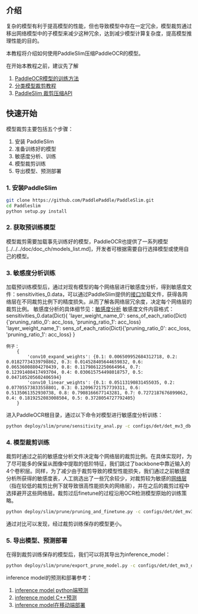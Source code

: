 
## 介绍

复杂的模型有利于提高模型的性能，但也导致模型中存在一定冗余，模型裁剪通过移出网络模型中的子模型来减少这种冗余，达到减少模型计算复杂度，提高模型推理性能的目的。

本教程将介绍如何使用PaddleSlim压缩PaddleOCR的模型。

在开始本教程之前，建议先了解
1. [PaddleOCR模型的训练方法](../../../doc/doc_ch/quickstart.md)
2. [分类模型裁剪教程](https://paddlepaddle.github.io/PaddleSlim/tutorials/pruning_tutorial/)
3. [PaddleSlim 裁剪压缩API](https://paddlepaddle.github.io/PaddleSlim/api/prune_api/)


## 快速开始

模型裁剪主要包括五个步骤：
1. 安装 PaddleSlim
2. 准备训练好的模型
3. 敏感度分析、训练
4. 模型裁剪训练
5. 导出模型、预测部署

### 1. 安装PaddleSlim

```bash
git clone https://github.com/PaddlePaddle/PaddleSlim.git
cd Paddleslim
python setup.py install
```

### 2. 获取预训练模型
模型裁剪需要加载事先训练好的模型，PaddleOCR也提供了一系列模型[../../../doc/doc_ch/models_list.md]，开发者可根据需要自行选择模型或使用自己的模型。

### 3. 敏感度分析训练

加载预训练模型后，通过对现有模型的每个网络层进行敏感度分析，得到敏感度文件：sensitivities_0.data，可以通过PaddleSlim提供的[接口](https://github.com/PaddlePaddle/PaddleSlim/blob/develop/paddleslim/prune/sensitive.py#L221)加载文件，获得各网络层在不同裁剪比例下的精度损失。从而了解各网络层冗余度，决定每个网络层的裁剪比例。
敏感度分析的具体细节见：[敏感度分析](https://github.com/PaddlePaddle/PaddleSlim/blob/develop/docs/zh_cn/tutorials/image_classification_sensitivity_analysis_tutorial.md)
敏感度文件内容格式：
    sensitivities_0.data(Dict){
            'layer_weight_name_0': sens_of_each_ratio(Dict){'pruning_ratio_0': acc_loss, 'pruning_ratio_1': acc_loss}
            'layer_weight_name_1': sens_of_each_ratio(Dict){'pruning_ratio_0': acc_loss, 'pruning_ratio_1': acc_loss}
        }

    例子：
        {
            'conv10_expand_weights': {0.1: 0.006509952684312718, 0.2: 0.01827734339798862, 0.3: 0.014528405644659832, 0.6: 0.06536008804270439, 0.8: 0.11798612250664964, 0.7: 0.12391408417493704, 0.4: 0.030615754498018757, 0.5: 0.047105205602406594}
            'conv10_linear_weights': {0.1: 0.05113190831455035, 0.2: 0.07705573833558801, 0.3: 0.12096721757739311, 0.6: 0.5135061352930738, 0.8: 0.7908166677143281, 0.7: 0.7272187676899062, 0.4: 0.1819252083008504, 0.5: 0.3728054727792405}
        }

进入PaddleOCR根目录，通过以下命令对模型进行敏感度分析训练：
```bash
python deploy/slim/prune/sensitivity_anal.py -c configs/det/det_mv3_db.yml -o Global.pretrain_weights="your trained model" Global.test_batch_size_per_card=1
```

### 4. 模型裁剪训练
裁剪时通过之前的敏感度分析文件决定每个网络层的裁剪比例。在具体实现时，为了尽可能多的保留从图像中提取的低阶特征，我们跳过了backbone中靠近输入的4个卷积层。同样，为了减少由于裁剪导致的模型性能损失，我们通过之前敏感度分析所获得的敏感度表，人工挑选出了一些冗余较少，对裁剪较为敏感的[网络层](https://github.com/PaddlePaddle/PaddleOCR/blob/develop/deploy/slim/prune/pruning_and_finetune.py#L41)（指在较低的裁剪比例下就导致很高性能损失的网络层），并在之后的裁剪过程中选择避开这些网络层。裁剪过后finetune的过程沿用OCR检测模型原始的训练策略。

```bash
python deploy/slim/prune/pruning_and_finetune.py -c configs/det/det_mv3_db.yml -o Global.pretrain_weights=./deploy/slim/prune/pretrain_models/det_mv3_db/best_accuracy Global.test_batch_size_per_card=1
```
通过对比可以发现，经过裁剪训练保存的模型更小。

### 5. 导出模型、预测部署

在得到裁剪训练保存的模型后，我们可以将其导出为inference_model：
```bash
python deploy/slim/prune/export_prune_model.py -c configs/det/det_mv3_db.yml -o Global.pretrain_weights=./output/det_db/best_accuracy Global.test_batch_size_per_card=1 Global.save_inference_dir=inference_model
```

inference model的预测和部署参考：
1. [inference model python端预测](../../../doc/doc_ch/inference.md)
2. [inference model C++预测](../../cpp_infer/readme.md)
3. [inference model在移动端部署](../../lite/readme.md)
